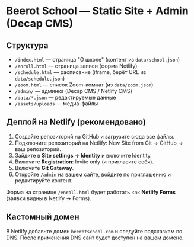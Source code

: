# Beerot School — Static Site + Admin (Decap CMS)

## Структура
- `/index.html` — страница "О школе" (контент из `data/school.json`)
- `/enroll.html` — страница записи (форма Netlify)
- `/schedule.html` — расписание (iframe, берёт URL из `data/schedule.json`)
- `/zoom.html` — список Zoom-комнат (из `data/zoom.json`)
- `/admin/` — админка (Decap CMS / Netlify CMS)
- `/data/*.json` — редактируемые данные
- `/assets/uploads` — медиа-файлы

## Деплой на Netlify (рекомендовано)
1. Создайте репозиторий на GitHub и загрузите сюда все файлы.
2. Подключите репозиторий на Netlify: New Site from Git -> GitHub -> ваш репозиторий.
3. Зайдите в **Site settings → Identity** и включите Identity.
4. Включите **Registration**: Invite only (и пригласите себя).
5. Включите **Git Gateway**.
6. Откройте `/admin` на вашем сайте, войдите по приглашению и редактируйте контент.

Форма на странице `/enroll.html` будет работать как **Netlify Forms** (заявки видны в Netlify → Forms).

## Кастомный домен
В Netlify добавьте домен `beerotschool.com` и следуйте подсказкам по DNS. После применения DNS сайт будет доступен на вашем домене.

